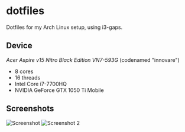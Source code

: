 # dotfiles
Dotfiles for my Arch Linux setup, using i3-gaps.

## Device
*Acer Aspire v15 Nitro Black Edition VN7-593G* (codenamed "innovare")
- 8 cores
- 16 threads
- Intel Core i7-7700HQ
- NVIDIA GeForce GTX 1050 Ti Mobile

## Screenshots
![Screenshot](https://circ.x3.pm/i/fq5u.png)
![Screenshot 2](https://circ.x3.pm/i/kvyt.png)


